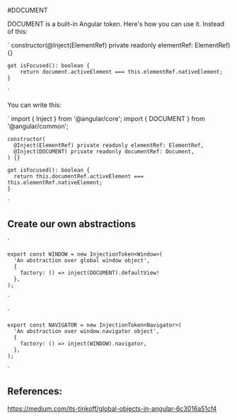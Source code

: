 #DOCUMENT

DOCUMENT is a built-in Angular token. Here's how you can use it. Instead of this:

`
	constructor(@Inject(ElementRef) private readonly elementRef: ElementRef) {} 

	get isFocused(): boolean {
		return document.activeElement === this.elementRef.nativeElement;
	}
`

You can write this:

`
	import { Inject }  from '@angular/core';
	import { DOCUMENT } from '@angular/common';
 	
	constructor(
	  @Inject(ElementRef) private readonly elementRef: ElementRef,
	  @Inject(DOCUMENT) private readonly documentRef: Document,
	) {} 

	get isFocused(): boolean {
	  return this.documentRef.activeElement === this.elementRef.nativeElement;
	}
`

## Create our own abstractions
`

	export const WINDOW = new InjectionToken<Window>(
	  'An abstraction over global window object',
	  {
	    factory: () => inject(DOCUMENT).defaultView!
	  },
	);

`

`

	export const NAVIGATOR = new InjectionToken<Navigator>(
	  'An abstraction over window.navigator object',
	  {
	    factory: () => inject(WINDOW).navigator,
	  },
	);

`



## References:
https://medium.com/its-tinkoff/global-objects-in-angular-6c3016a51cf4

